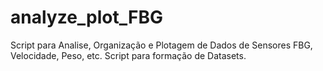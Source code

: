 # analyze_plot_FBG
Script para Analise, Organização e Plotagem de Dados de Sensores FBG, Velocidade, Peso, etc. Script para formação de Datasets.
